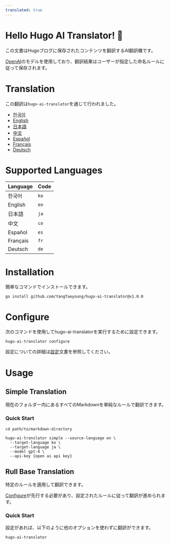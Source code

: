 ```yaml
---
translated: true
---
```

# Hello Hugo AI Translator! 👋

この文書はHugoブログに保存されたコンテンツを翻訳するAI翻訳機です。

[OpenAI](https://openai.com)のモデルを使用しており、翻訳結果はユーザーが指定した命名ルールに従って保存されます。

# Translation

この翻訳は`hugo-ai-translator`を通じて行われました。

- [한국어](/README.md)
- [English](/README.en.md)
- [日本語](/README.ja.md)
- [中文](/README.cn.md)
- [Español](/README.es.md)
- [Français](/README.fr.md)
- [Deutsch](/README.de.md)


# Supported Languages

| Language | Code |
|----------|------|
| 한국어      | `ko` |
| English  | `en` |
| 日本語      | `ja` |
| 中文       | `cn` |
| Español  | `es` |
| Français | `fr` |
| Deutsch  | `de` |

# Installation

簡単なコマンドでインストールできます。

```shell
go install github.com/YangTaeyoung/hugo-ai-translator@v1.0.0
```

# Configure

次のコマンドを使用してhugo-ai-translatorを実行するために設定できます。

```shell
hugo-ai-translator configure
```

設定についての詳細は[設定](docs/configure.md)文書を参照してください。

# Usage

## Simple Translation

現在のフォルダー内にあるすべてのMarkdownを単純なルールで翻訳できます。

### Quick Start

```shell
cd path/to/markdown-directory

hugo-ai-translator simple --source-language en \
  --target-language ko \
  --target-language ja \
  --model gpt-4 \
  --api-key {open ai api key}
``` 

## Rull Base Translation

特定のルールを適用して翻訳できます。

[Configure](docs/configure.ja.md)が先行する必要があり、設定されたルールに従って翻訳が進められます。

### Quick Start

設定があれば、以下のように他のオプションを使わずに翻訳ができます。

```shell
hugo-ai-translator
```